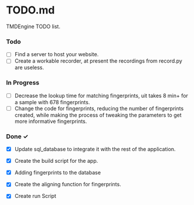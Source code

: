 # TODO.md

TMDEngine TODO list.

### Todo

- [ ] Find a server to host your website.
- [ ] Create a workable recorder, at present the recordings from record.py are useless.

### In Progress

- [ ] Decrease the lookup time for matching fingerprints, uit takes 8 min+ for a sample with 678 fingerprints.
- [ ] Change the code for fingerprints, reducing the number of fingerprints created, while making
the process of tweaking the parameters to get more informative fingerprints.

### Done ✓

- [x] Update sql_database to integrate it with the rest of the application.
- [x] Create the build script for the app.
- [x] Adding fingerprints to the database
- [x] Create the aligning function for fingerprints.
- [x] Create run Script


